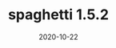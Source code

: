 ---
title: spaghetti 1.5.2
date: 2020-10-22
description: spaghetti 1.5.2 released. This released includes a critical bug fix concerning the results from splitting network segments.
type: news
link: "https://pypi.org/project/spaghetti/1.5.2/"
---